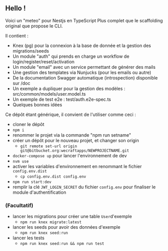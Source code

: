 ## Hello !

Voici un "meteo" pour Nestjs en TypeScript
Plus complet que le scaffolding original que propose le CLI.

Il contient :
- Knex (pg) pour la connexion à la base de donnée et la gestion des migrations/seeds
- Un module "auth" qui prends en charge un workflow de login/register/reset/activation
- Un module "email" avec un service permettant de générer des mails
- Une gestion des templates via Nunjucks (pour les emails ou autre)
- De la documentation Swagger automatique (introspection) disponible sur /doc
- Un exemple a dupliquer pour la gestion des modèles : src/common/models/user.model.ts
- Un exemple de test e2e : test/auth.e2e-spec.ts
- Quelques bonnes idées

Ce dépôt étant générique, il convient de l'utiliser comme ceci :
- cloner le dépôt
- ```npm i```
- renommer le projet via la commande "npm run setname"
- créer un dépôt pour le nouveau projet, et changer son origin
	- ```git remote set-url origin git@bitbucket.org:wecraftapps/NEWPROJECTNAME.git```
- ```docker-compose up``` pour lancer l'environnement de dev
- ```nvm use```
- activer les variables d'environnement en renommant le fichier `config.env.dist`
	- ```cp config.env.dist config.env```
- ```npm run start:dev```
- remplir la clé `JWT_LOGIN_SECRET` du fichier `config.env` pour finaliser le module d'authentification

### (Facultatif)
- lancer les migrations pour créer une table `User`d'exemple
	- ```npm run knex migrate:latest```
- lancer les seeds pour avoir des données d'exemple
	- ```npm run knex seed:run```
- lancer les tests
  - ```npm run knex seed:run && npm run test```
